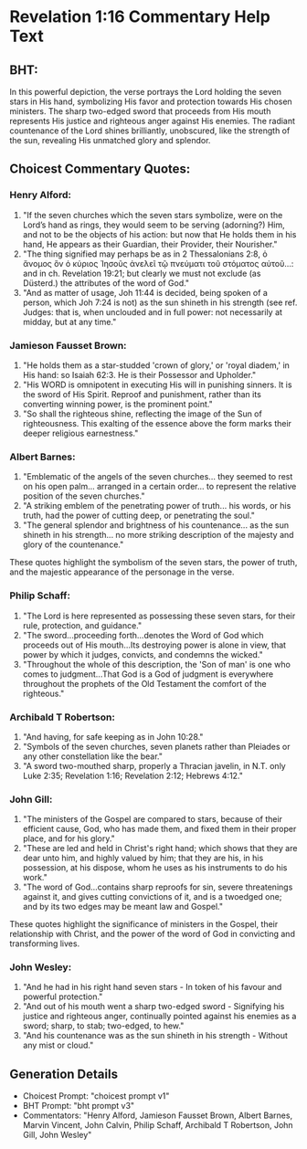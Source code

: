 # Revelation 1:16 Commentary Help Text

## BHT:
In this powerful depiction, the verse portrays the Lord holding the seven stars in His hand, symbolizing His favor and protection towards His chosen ministers. The sharp two-edged sword that proceeds from His mouth represents His justice and righteous anger against His enemies. The radiant countenance of the Lord shines brilliantly, unobscured, like the strength of the sun, revealing His unmatched glory and splendor.

## Choicest Commentary Quotes:
### Henry Alford:
1) "If the seven churches which the seven stars symbolize, were on the Lord’s hand as rings, they would seem to be serving (adorning?) Him, and not to be the objects of his action: but now that He holds them in his hand, He appears as their Guardian, their Provider, their Nourisher."
2) "The thing signified may perhaps be as in 2 Thessalonians 2:8, ὁ ἄνομος ὃν ὁ κύριος Ἰησοῦς ἀνελεῖ τῷ πνεύματι τοῦ στόματος αὐτοῦ…: and in ch. Revelation 19:21; but clearly we must not exclude (as Düsterd.) the attributes of the word of God."
3) "And as matter of usage, Joh 11:44 is decided, being spoken of a person, which Joh 7:24 is not) as the sun shineth in his strength (see ref. Judges: that is, when unclouded and in full power: not necessarily at midday, but at any time."

### Jamieson Fausset Brown:
1. "He holds them as a star-studded 'crown of glory,' or 'royal diadem,' in His hand: so Isaiah 62:3. He is their Possessor and Upholder."
2. "His WORD is omnipotent in executing His will in punishing sinners. It is the sword of His Spirit. Reproof and punishment, rather than its converting winning power, is the prominent point."
3. "So shall the righteous shine, reflecting the image of the Sun of righteousness. This exalting of the essence above the form marks their deeper religious earnestness."

### Albert Barnes:
1. "Emblematic of the angels of the seven churches... they seemed to rest on his open palm... arranged in a certain order... to represent the relative position of the seven churches." 
2. "A striking emblem of the penetrating power of truth... his words, or his truth, had the power of cutting deep, or penetrating the soul."
3. "The general splendor and brightness of his countenance... as the sun shineth in his strength... no more striking description of the majesty and glory of the countenance."

These quotes highlight the symbolism of the seven stars, the power of truth, and the majestic appearance of the personage in the verse.

### Philip Schaff:
1. "The Lord is here represented as possessing these seven stars, for their rule, protection, and guidance." 
2. "The sword...proceeding forth...denotes the Word of God which proceeds out of His mouth...Its destroying power is alone in view, that power by which it judges, convicts, and condemns the wicked." 
3. "Throughout the whole of this description, the 'Son of man' is one who comes to judgment...That God is a God of judgment is everywhere throughout the prophets of the Old Testament the comfort of the righteous."

### Archibald T Robertson:
1. "And having, for safe keeping as in John 10:28." 
2. "Symbols of the seven churches, seven planets rather than Pleiades or any other constellation like the bear." 
3. "A sword two-mouthed sharp, properly a Thracian javelin, in N.T. only Luke 2:35; Revelation 1:16; Revelation 2:12; Hebrews 4:12."

### John Gill:
1. "The ministers of the Gospel are compared to stars, because of their efficient cause, God, who has made them, and fixed them in their proper place, and for his glory."
2. "These are led and held in Christ's right hand; which shows that they are dear unto him, and highly valued by him; that they are his, in his possession, at his dispose, whom he uses as his instruments to do his work."
3. "The word of God...contains sharp reproofs for sin, severe threatenings against it, and gives cutting convictions of it, and is a twoedged one; and by its two edges may be meant law and Gospel."

These quotes highlight the significance of ministers in the Gospel, their relationship with Christ, and the power of the word of God in convicting and transforming lives.

### John Wesley:
1. "And he had in his right hand seven stars - In token of his favour and powerful protection."
2. "And out of his mouth went a sharp two-edged sword - Signifying his justice and righteous anger, continually pointed against his enemies as a sword; sharp, to stab; two-edged, to hew."
3. "And his countenance was as the sun shineth in his strength - Without any mist or cloud."


## Generation Details
- Choicest Prompt: "choicest prompt v1"
- BHT Prompt: "bht prompt v3"
- Commentators: "Henry Alford, Jamieson Fausset Brown, Albert Barnes, Marvin Vincent, John Calvin, Philip Schaff, Archibald T Robertson, John Gill, John Wesley"
